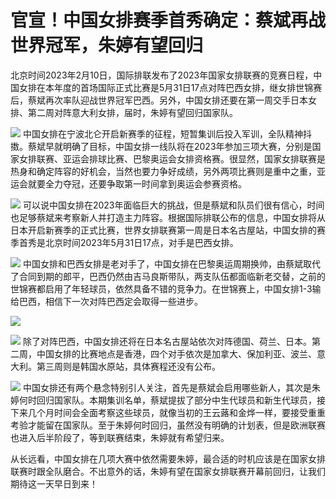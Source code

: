 # 官宣！中国女排赛季首秀确定：蔡斌再战世界冠军，朱婷有望回归

北京时间2023年2月10日，国际排联发布了2023年国家女排联赛的竞赛日程，中国女排在本年度的首场国际正式比赛是5月31日17点对阵巴西女排，继女排世锦赛后，蔡斌再次率队迎战世界冠军巴西。另外，中国女排还要在第一周交手日本女排、第二周对阵意大利女排，届时，朱婷有望回归国家队。

![](https://inews.gtimg.com/newsapp_bt/0/15655277493/1000)
中国女排在宁波北仑开启新赛季的征程，短暂集训后投入军训，全队精神抖擞。蔡斌早就明确了目标，中国女排一线队将在2023年参加三项大赛，分别是国家女排联赛、亚运会排球比赛、巴黎奥运会女排资格赛。很显然，国家女排联赛是热身和确定阵容的好机会，当然也要力争好成绩，另外两项比赛则是重中之重，亚运会就要全力夺冠，还要争取第一时间拿到奥运会参赛资格。

![](https://inews.gtimg.com/newsapp_bt/0/15655277487/1000)
可以说中国女排在2023年面临巨大的挑战，但是蔡斌和队员们很有信心，时间也足够蔡斌来考察新人并打造主力阵容。根据国际排联公布的信息，中国女排将从日本开启新赛季的正式比赛，世界女排联赛第一周是日本名古屋站，中国女排的赛季首秀是北京时间2023年5月31日17点，对手是巴西女排。

![](https://inews.gtimg.com/newsapp_bt/0/15655277496/1000)
中国女排和巴西女排是老对手了，中国女排在巴黎奥运周期换帅，由蔡斌取代了合同到期的郎平，巴西仍然由吉马良斯带队，两支队伍都面临新老交替，之前的世锦赛都启用了年轻球员，依然具备不错的竞争力。在世锦赛上，中国女排1-3输给巴西，相信下一次对阵巴西定会取得一些进步。

![](https://inews.gtimg.com/newsapp_bt/0/15655277478/1000)

![](https://inews.gtimg.com/newsapp_bt/0/15655277477/1000)
除了对阵巴西，中国女排还将在日本名古屋站依次对阵德国、荷兰、日本。第二周，中国女排的比赛地点是香港，四个对手依次是加拿大、保加利亚、波兰、意大利。第三周则是韩国水原站，具体赛程还没有公布。

![](https://inews.gtimg.com/newsapp_bt/0/15655277490/1000)
中国女排还有两个悬念特别引人关注，首先是蔡斌会启用哪些新人，其次是朱婷何时回归国家队。本期集训名单，蔡斌提拔了部分中生代球员和新生代球员，接下来几个月时间会全面考察这些球员，就像当初的王云蕗和金烨一样，要接受重重考验才能留在国家队。至于朱婷何时回归，虽然没有明确的计划表，但是欧洲联赛也进入后半阶段了，等到联赛结束，朱婷就有希望归来。

从长远看，中国女排在几项大赛中依然需要朱婷，最合适的时机应该是在国家女排联赛时跟全队磨合。不出意外的话，朱婷有望在国家女排联赛开幕前回归，让我们期待这一天早日到来！

